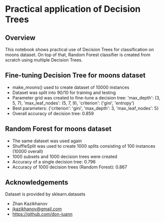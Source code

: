 # Practical application of Decision Trees
## Overview
This notebook shows practical use of Decision Trees for classification on moons dataset.
On top of that, Random Forest classifier is created from scratch using multiple Decision Trees.

## Fine-tuning Decision Tree for moons dataset
- make_moons() used to create dataset of 10000 instances
- Dataset was split into 90/10 for training and testing
- Parameter grid was created to fine-tune a decision tree:
'max_depth': (3, 5, 7),
'max_leaf_nodes': (5, 7, 9),
'criterion': ('gini', 'entropy')
- Best parameters: {'criterion': 'gini', 'max_depth': 3, 'max_leaf_nodes': 5}
- Overall accuracy of decision tree: 0.859

## Random Forest for moons dataset
- The same dataset was used again
- ShuffleSplit was used to create 1000 splits consisting of 100 instances (10000 overall)
- 1000 subsets and 1000 decision trees were created
- Accuracy of a single decision tree: 0.796
- Accuracy of 1000 decision trees (Random Forest): 0.867

## Acknowledgements
Dataset is provided by sklearn.datasets

- Zhan Kazikhanov
- jkazikhanov@gmail.com
- https://github.com/don-juann
